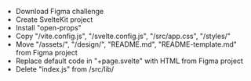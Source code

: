 - Download Figma challenge
- Create SvelteKit project
- Install "open-props"
- Copy "/vite.config.js", "/svelte.config.js", "/src/app.css", "/styles/"
- Move "/assets/", "/design/", "README.md", "README-template.md" from Figma project
- Replace default code in "+page.svelte" with HTML from Figma project
- Delete "index.js" from /src/lib/
